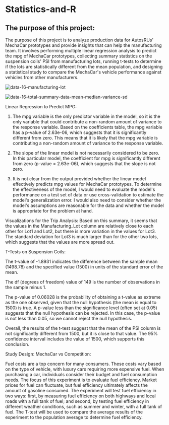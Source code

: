 # Statistics-and-R
## The purpose of this project:
The purpose of this project is to analyze production data for AutosRUs' MechaCar prototypes and provide insights that can help the manufacturing team. It involves performing multiple linear regression analysis to predict the mpg of MechaCar prototypes, collecting summary statistics on the suspension coils' PSI from manufacturing lots, running t-tests to determine if the lots are statistically different from the mean population, and designing a statistical study to compare the MechaCar's vehicle performance against vehicles from other manufacturers.

![data-16-manufacturing-lot](https://user-images.githubusercontent.com/111480084/225206941-e3d82267-653c-4487-b4c2-8679612e4406.png)

![data-16-total-summary-data-mean-median-variance-sd](https://user-images.githubusercontent.com/111480084/225206952-65d750cc-05bc-4fe8-b85f-65bb4e7929c8.png)

Linear Regression to Predict MPG:

1. The mpg variable is the only predictor variable in the model, so it is the only variable that could contribute a non-random amount of variance to the response variable. Based on the coefficients table, the mpg variable has a p-value of 2.63e-06, which suggests that it is significantly different from zero. This means that it is likely that the mpg variable is contributing a non-random amount of variance to the response variable.

3. The slope of the linear model is not necessarily considered to be zero. In this particular model, the coefficient for mpg is significantly different from zero (p-value = 2.63e-06), which suggests that the slope is not zero.

4. It is not clear from the output provided whether the linear model effectively predicts mpg values for MechaCar prototypes. To determine the effectiveness of the model, I would need to evaluate the model's performance on a test set of data or use cross-validation to estimate the model's generalization error. I would also need to consider whether the model's assumptions are reasonable for the data and whether the model is appropriate for the problem at hand.

Visualizations for the Trip Analysis:
Based on this summary, it seems that the values in the Manufacturing_Lot column are relatively close to each other for Lot1 and Lot2, but there is more variation in the values for Lot3. The standard deviation for Lot3 is much larger than for the other two lots, which suggests that the values are more spread out.

T-Tests on Suspension Coils:

The t-value of -1.8931 indicates the difference between the sample mean (1498.78) and the specified value (1500) in units of the standard error of the mean.

The df (degrees of freedom) value of 149 is the number of observations in the sample minus 1.

The p-value of 0.06028 is the probability of obtaining a t-value as extreme as the one observed, given that the null hypothesis (the mean is equal to 1500) is true. A p-value less than the significance level (often set at 0.05) suggests that the null hypothesis can be rejected. In this case, the p-value is not less than 0.05, so we cannot reject the null hypothesis.

Overall, the results of the t-test suggest that the mean of the PSI column is not significantly different from 1500, but it is close to that value. The 95% confidence interval includes the value of 1500, which supports this conclusion.

Study Design: MechaCar vs Competition:

Fuel costs are a top concern for many consumers. These costs vary based on the type of vehicle, with luxury cars requiring more expensive fuel. When purchasing a car, individuals consider their budget and fuel consumption needs. The focus of this experiment is to evaluate fuel efficiency. Market prices for fuel can fluctuate, but fuel efficiency ultimately affects the amount of gasoline consumed. The experiment will test fuel efficiency in two ways: first, by measuring fuel efficiency on both highways and local roads with a full tank of fuel; and second, by testing fuel efficiency in different weather conditions, such as summer and winter, with a full tank of fuel. The T-test will be used to compare the average results of the experiment to the population average to determine fuel efficiency.








